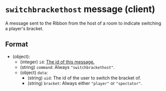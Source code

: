 # `switchbrackethost` message (client)

A message sent to the Ribbon from the host of a room to indicate switching a player's bracket.

## Format

* (object):
    * (integer) `id`: [The id of this message.](../Ribbon.md#id-messages)
    * (string) `command`: Always `"switchbrackethost"`.
    * (object) `data`:
        * (string) `uid`: The id of the user to switch the bracket of.
        * (string) `bracket`: Always either `"player"` or `"spectator"`.